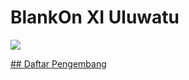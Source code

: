 # BlankOn XI Uluwatu
![](https://raw.githubusercontent.com/winardiaris/blankon-uluwatu-kesenian/master/gnome-control-center/winardiaris/BlankonLogoBlank.png)

[## Daftar Pengembang](https://github.com/BlankOn/Uluwatu/blob/master/TEAM.md)

